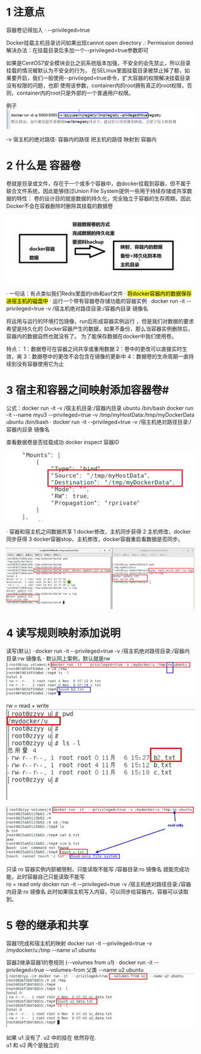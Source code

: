 
# 1 注意点

容器卷记得加入
·	--privileged=true
 
 Docker挂载主机目录访问如果出现cannot open directory .: Permission denied
解决办法：在挂载目录后多加一个--privileged=true参数即可
  
如果是CentOS7安全模块会比之前系统版本加强，不安全的会先禁止，所以目录挂载的情况被默认为不安全的行为，
在SELinux里面挂载目录被禁止掉了额，如果要开启，我们一般使用--privileged=true命令，扩大容器的权限解决挂载目录没有权限的问题，也即
使用该参数，container内的root拥有真正的root权限，否则，container内的root只是外部的一个普通用户权限。


例子
![](image/Pasted%20image%2020240208123521.png)

-v 宿主机的绝对路径: 容器内的路径   把主机的路径 映射到 容器内 

# 2 什么是 容器卷 
卷就是目录或文件，存在于一个或多个容器中，由docker挂载到容器，但不属于联合文件系统，因此能够绕过Union File System提供一些用于持续存储或共享数据的特性：
卷的设计目的就是数据的持久化，完全独立于容器的生存周期，因此Docker不会在容器删除时删除其挂载的数据卷

![](image/Pasted%20image%2020240208123825.png)
 
·	一句话：有点类似我们Redis里面的rdb和aof文件
·	<mark>将docker容器内的数据保存进宿主机的磁盘中</mark>
·	运行一个带有容器卷存储功能的容器实例
·	 docker run -it --privileged=true -v /宿主机绝对路径目录:/容器内目录      镜像名


将运用与运行的环境打包镜像，run后形成容器实例运行 ，但是我们对数据的要求希望是持久化的 
Docker容器产生的数据，如果不备份，那么当容器实例删除后，容器内的数据自然也就没有了。
为了能保存数据在docker中我们使用卷。
 
特点：
1：数据卷可在容器之间共享或重用数据
2：卷中的更改可以直接实时生效，爽
3：数据卷中的更改不会包含在镜像的更新中
4：数据卷的生命周期一直持续到没有容器使用它为止



# 3 宿主和容器之间映射添加容器卷#

公式：docker run -it -v /宿主机目录:/容器内目录 ubuntu /bin/bash
docker run -it --name myu3 --privileged=true -v /tmp/myHostData:/tmp/myDockerData ubuntu /bin/bash
·	 docker run -it --privileged=true -v /宿主机绝对路径目录:/容器内目录      镜像名


查看数据卷是否挂载成功
docker inspect 容器ID

![](image/Pasted%20image%2020240208124949.png)

·	容器和宿主机之间数据共享
1 docker修改，主机同步获得 
2 主机修改，docker同步获得
3 docker容器stop，主机修改，docker容器重启看数据是否同步。

![](image/Pasted%20image%2020240208125036.png)



# 4 读写规则映射添加说明

读写(默认)
·	 docker run -it --privileged=true -v /宿主机绝对路径目录:/容器内目录:rw      镜像名
·	默认同上案例，默认就是rw
![](image/Pasted%20image%2020240208125233.png)

 rw = read + write
![](image/Pasted%20image%2020240208125246.png)


![](image/Pasted%20image%2020240208125310.png)


只读 ro 
容器实例内部被限制，只能读取不能写
/容器目录:ro 镜像名       就能完成功能，此时容器自己只能读取不能写  
ro = read only
docker run -it --privileged=true -v /宿主机绝对路径目录:/容器内目录:ro      镜像名
此时如果宿主机写入内容，可以同步给容器内，容器可以读取到。

# 5 卷的继承和共享

容器1完成和宿主机的映射
docker run -it  --privileged=true -v /mydocker/u:/tmp --name u1 ubuntu


容器2继承容器1的卷规则  (--volumes from u1)
·	docker run -it  --privileged=true --volumes-from 父类  --name u2 ubuntu
![](image/Pasted%20image%2020240208125452.png)

如果 u1 没有了.   u2 中的挂在 依然存在.  
u1 和 u2 两个是独立的 






